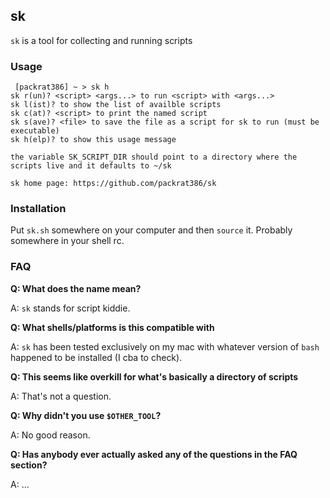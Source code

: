 sk
---

`sk` is a tool for collecting and running scripts

### Usage

```
 [packrat386] ~ > sk h
sk r(un)? <script> <args...> to run <script> with <args...>
sk l(ist)? to show the list of availble scripts
sk c(at)? <script> to print the named script
sk s(ave)? <file> to save the file as a script for sk to run (must be executable)
sk h(elp)? to show this usage message

the variable SK_SCRIPT_DIR should point to a directory where the scripts live and it defaults to ~/sk

sk home page: https://github.com/packrat386/sk
```

### Installation

Put `sk.sh` somewhere on your computer and then `source` it. Probably somewhere in your shell rc.

### FAQ

__Q: What does the name mean?__

A: `sk` stands for script kiddie.

__Q: What shells/platforms is this compatible with__

A: `sk` has been tested exclusively on my mac with whatever version of `bash` happened to be installed (I cba to check).

__Q: This seems like overkill for what's basically a directory of scripts__

A: That's not a question.

__Q: Why didn't you use `$OTHER_TOOL`?__

A: No good reason.

__Q: Has anybody ever actually asked any of the questions in the FAQ section?__

A: ...
